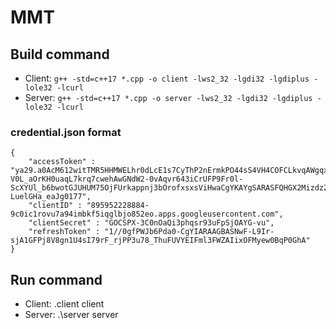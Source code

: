 # MMT 

## Build command
- Client:
  ```g++ -std=c++17 *.cpp -o client -lws2_32 -lgdi32 -lgdiplus -lole32 -lcurl```
- Server:
  ```g++ -std=c++17 *.cpp -o server -lws2_32 -lgdi32 -lgdiplus -lole32 -lcurl```
### credential.json format
```
{
	"accessToken" : "ya29.a0AcM612witTMR5HHMWELhr0dLcE1s7CyThP2nErmkPO44sS4VH4COFCLkvqAWgqxFZgeJulT-V0L_aOrKH0uaqL7krq7cwehAwGNdW2-0vAqvr643iCrUFP9Fr0l-ScXYUl_b6bwotGJUHUM75OjFUrkappnj3bOrofxsxsViHwaCgYKAYgSARASFQHGX2Mizdz2G86W0-LuelGHa_eaJg0177",
	"clientID" : "895952228884-9c0ic1rovu7a94imbkf5iqglbjo852eo.apps.googleusercontent.com",
	"clientSecret" : "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",
	"refreshToken" : "1//0gfPWJb6Pda0-CgYIARAAGBASNwF-L9Ir-sjA1GFPj8V8gn1U4sI79rF_rjPP3u78_ThuFUVYEIFml3FWZAIixOFMyew0BqP0GhA"
}
```



## Run command
- Client: \.client client
- Server: .\server server

